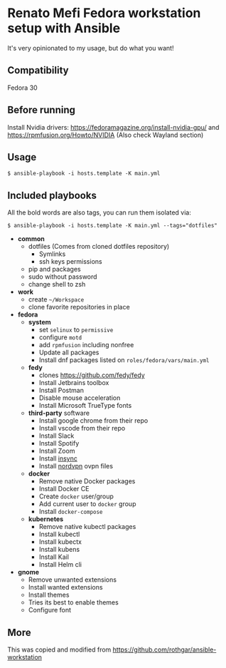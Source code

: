 # Renato Mefi Fedora workstation setup with Ansible

It's very opinionated to my usage, but do what you want!

## Compatibility

Fedora 30

## Before running

Install Nvidia drivers: https://fedoramagazine.org/install-nvidia-gpu/ and https://rpmfusion.org/Howto/NVIDIA (Also check Wayland section)

## Usage

```console
$ ansible-playbook -i hosts.template -K main.yml
```

## Included playbooks

All the bold words are also tags, you can run them isolated via:

```console
$ ansible-playbook -i hosts.template -K main.yml --tags="dotfiles"
```

- **common**
  - dotfiles (Comes from cloned dotfiles repository)
    - Symlinks
    - ssh keys permissions
  - pip and packages
  - sudo without password
  - change shell to zsh
- **work**
  - create `~/Workspace`
  - clone favorite repositories in place
- **fedora**
  - **system**
    - set `selinux` to `permissive`
    - configure `motd`
    - add `rpmfusion` including nonfree
    - Update all packages
    - Install dnf packages listed on `roles/fedora/vars/main.yml`
  - **fedy**
    - clones https://github.com/fedy/fedy
    - Install Jetbrains toolbox
    - Install Postman
    - Disable mouse acceleration
    - Install Microsoft TrueType fonts
  - **third-party** software
    - Install google chrome from their repo
    - Install vscode from their repo
    - Install Slack
    - Install Spotify
    - Install Zoom
    - Install [insync](https://www.insynchq.com/)
    - Install [nordvpn](https://nordvpn.com/) ovpn files
  - **docker**
    - Remove native Docker packages
    - Install Docker CE
    - Create `docker` user/group
    - Add current user to `docker` group
    - Install `docker-compose`
  - **kubernetes**
    - Remove native kubectl packages
    - Install kubectl
    - Install kubectx
    - Install kubens
    - Install Kail
    - Install Helm cli
- **gnome**
  - Remove unwanted extensions
  - Install wanted extensions
  - Install themes
  - Tries its best to enable themes
  - Configure font

## More

This was copied and modified from https://github.com/rothgar/ansible-workstation
